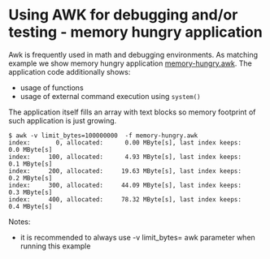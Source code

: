 # Using AWK for debugging and/or testing - memory hungry application

Awk is frequently used in math and debugging environments. As matching example we show memory hungry application [memory-hungry.awk](memory-hungry.awk).
The application code additionally shows:
 * usage of functions
 * usage of external command execution using `system()`

The application itself fills an array with text blocks so memory footprint of such application is just growing.

```
$ awk -v limit_bytes=100000000  -f memory-hungry.awk
index:       0, allocated:      0.00 MByte[s], last index keeps:     0.0 MByte[s]
index:     100, allocated:      4.93 MByte[s], last index keeps:     0.1 MByte[s]
index:     200, allocated:     19.63 MByte[s], last index keeps:     0.2 MByte[s]
index:     300, allocated:     44.09 MByte[s], last index keeps:     0.3 MByte[s]
index:     400, allocated:     78.32 MByte[s], last index keeps:     0.4 MByte[s]
```

Notes:
* it is recommended to always use -v limit_bytes=<int> awk parameter when running this example
